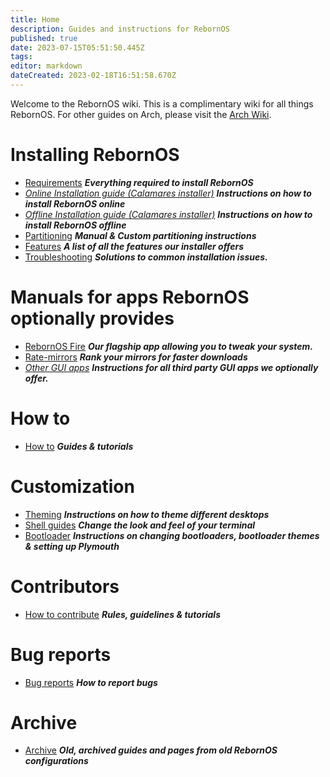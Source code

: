```yaml
---
title: Home
description: Guides and instructions for RebornOS
published: true
date: 2023-07-15T05:51:50.445Z
tags: 
editor: markdown
dateCreated: 2023-02-18T16:51:58.670Z
---
```


Welcome to the RebornOS wiki. This is a complimentary wiki for all things RebornOS. For other guides on Arch, please visit the [Arch Wiki](https://wiki.archlinux.org).

# Installing RebornOS
- [Requirements](/en/installation/requirements) ***Everything required to install RebornOS*** 
- [_Online Installation guide (Calamares installer)_](/en/installation/online) ***Instructions on how to install RebornOS online***
- [_Offline Installation guide (Calamares installer)_](/en/installation/offline) ***Instructions on how to install RebornOS offline*** 
- [Partitioning](/en/installation/partitioning) ***Manual & Custom partitioning instructions*** 
- [Features](/en/installation/features) ***A list of all the features our installer offers*** 
- [Troubleshooting](/en/installation/troubleshooting) ***Solutions to common installation issues.***

# Manuals for apps RebornOS optionally provides
- [RebornOS Fire](/en/apps/rebornosfire) ***Our flagship app allowing you to tweak your system.*** 
- [Rate-mirrors](/en/apps/rate-mirrors) ***Rank your mirrors for faster downloads*** 
- [*Other GUI apps*](/en/apps) ***Instructions for all third party GUI apps we optionally offer.***

# How to
- [How to](/en/howto) ***Guides & tutorials***

# Customization
- [Theming](/en/customization/theming) ***Instructions on how to theme different desktops*** 
- [Shell guides](/en/customization/shell) ***Change the look and feel of your terminal*** 
- [Bootloader](/en/customization/bootloader) ***Instructions on changing bootloaders, bootloader themes & setting up Plymouth*** 

# Contributors 
- [How to contribute](/en/howto/contribute) ***Rules, guidelines & tutorials***

# Bug reports
- [Bug reports](/en/howto/bugreports) ***How to report bugs***

# Archive
- [Archive](/en/archive) ***Old, archived guides and pages from old RebornOS configurations***
